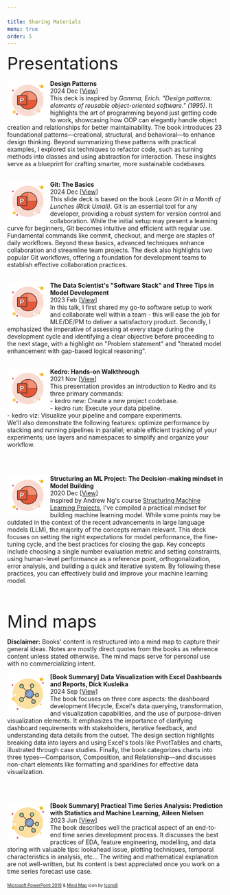```yaml
---

title: Sharing Materials
menu: true
order: 5
---
```


<span style="font-size:40px;"> Presentations </span>
<p>
<span style="font-size:25px; float: left; width: 100px; height: 100px"> 
    <img src="/assets/icons/icons8-microsoft-powerpoint-2019-96.png">
</span>
<strong>    Design Patterns </strong>
<br>    2024 Dec [<a href="https://drive.google.com/file/d/1-iXFAGBd_QInkEgE9glH1gCiEF4UjPGv/view?usp=sharing">View</a>]<br>
This deck is inspired by <i>Gamma, Erich. "Design patterns: elements of reusable object-oriented software." (1995)</i>.
It highlights the art of programming beyond just getting code to work, showcasing how OOP can elegantly handle object creation and relationships for better maintainability. The book introduces 23 foundational patterns—creational, structural, and behavioral—to enhance design thinking. Beyond summarizing these patterns with practical examples, I explored six techniques to refactor code, such as turning methods into classes and using abstraction for interaction. These insights serve as a blueprint for crafting smarter, more sustainable codebases.
<br><br>

<p>
<span style="font-size:25px; float: left; width: 100px; height: 100px"> 
    <img src="/assets/icons/icons8-microsoft-powerpoint-2019-96.png">
</span>
<strong>    Git: The Basics</strong>
<br>    2024 Dec [<a href="https://drive.google.com/file/d/1Dv6ijyUg_U-kcukykun68U9AqD34Ty6L/view?usp=sharing">View</a>]<br>
This slide deck is based on the book <i>Learn Git in a Month of Lunches (Rick Umali)</i>. Git is an essential tool for any developer, providing a robust system for version control and collaboration. While the initial setup may present a learning curve for beginners, Git becomes intuitive and efficient with regular use. Fundamental commands like commit, checkout, and merge are staples of daily workflows. Beyond these basics, advanced techniques enhance collaboration and streamline team projects. The deck also highlights two popular Git workflows, offering a foundation for development teams to establish effective collaboration practices.
<br><br>

<p>
<span style="font-size:25px; float: left; width: 100px; height: 100px"> 
    <img src="/assets/icons/icons8-microsoft-powerpoint-2019-96.png">
</span>
<strong>    The Data Scientist's "Software Stack" and Three Tips in Model Development</strong>
<br>    2023 Feb [<a href="https://drive.google.com/file/d/1t5X78Gh5Pg4Vi3BY9PU8jil0AphT-3d2/view?usp=sharing">View</a>]<br>
In this talk, I first shared my go-to software setup to work and collaborate well within a team - this will ease the job for MLE/DE/PM to deliver a satisfactory product. Secondly, I emphasized the imperative of assessing at every stage during the development cycle and identifying a clear objective before proceeding to the next stage, with a highlight on "Problem statement" and "Iterated model enhancement with gap-based logical reasoning".
<br><br>


<p>
<span style="font-size:25px; float: left; width: 100px; height: 100px"> 
    <img src="/assets/icons/icons8-microsoft-powerpoint-2019-96.png">
</span>
<strong>    Kedro: Hands-on Walkthrough</strong>
<br>    2021 Nov [<a href="https://drive.google.com/file/d/1RvdaZqZ8dWurALclKAAivbRql__mme5g/view?usp=sharing">View</a>]<br>
This presentation provides an introduction to Kedro and its three primary commands:
<br>
- kedro new: Create a new project codebase.<br>
- kedro run: Execute your data pipeline.<br>
- kedro viz: Visualize your pipeline and compare experiments.
<br>
We'll also demonstrate the following features: optimize performance by stacking and running pipelines in parallel; enable efficient tracking of your experiments; use layers and namespaces to simplify and organize your workflow.

<br><br>

<p>
<span style="font-size:25px; float: left; width: 100px; height: 100px"> 
    <img src="/assets/icons/icons8-microsoft-powerpoint-2019-96.png">
</span>
<strong>    Structuring an ML Project: The Decision-making mindset in Model Building</strong>
<br>    2020 Dec [<a href="https://drive.google.com/file/d/1RJKGksWm3aXJwyQJsWDfE5zr14gBGpwG/view?usp=sharing">View</a>]<br>
Inspired by Andrew Ng's course <a href="https://www.coursera.org/learn/machine-learning-projects?specialization=deep-learning">Structuring Machine Learning Projects</a>, I've compiled a practical mindset for building machine learning model.
While some points may be outdated in the context of the recent advancements in large language models (LLM), the majority of the concepts remain relevant. 
This deck focuses on setting the right expectations for model performance, the fine-tuning cycle, and the best practices for closing the gap. 
Key concepts include choosing a single number evaluation metric and setting constraints, using human-level performance as a reference point, orthogonalization, error analysis, and building a quick and iterative system.
By following these practices, you can effectively build and improve your machine learning model.
<br><br>


</p>
<p style="clear:both;"><br></p>

<span style="font-size:40px;"> Mind maps </span>
<p><strong> Disclaimer:</strong> Books' content is restructured into a mind map to capture their general ideas. Notes are mostly direct quotes from the books as reference content unless stated otherwise. The mind maps serve for personal use with no commercializing intent.
</p>
<p>
<span style="font-size:25px; float: left; width: 100px; height: 100px"> 
    <img src="/assets/icons/icons8-mind-map-96.png">
</span>
<strong>    [Book Summary] Data Visualization with Excel Dashboards and Reports, Dick Kusleika </strong>
<br>    2024 Sep [<a href="https://miro.com/app/live-embed/uXjVKouf0z4=/?moveToViewport=-1611,-618,2808,1481&embedId=323602865658">View</a>]<br>
The book focuses on three core aspects: the dashboard development lifecycle, Excel's data querying, transformation, and visualization capabilities, and the use of purpose-driven visualization elements. It emphasizes the importance of clarifying dashboard requirements with stakeholders, iterative feedback, and understanding data details from the outset. The design section highlights breaking data into layers and using Excel's tools like PivotTables and charts, illustrated through case studies. Finally, the book categorizes charts into three types—Comparison, Composition, and Relationship—and discusses non-chart elements like formatting and sparklines for effective data visualization.  
</p>

<br><br>

<p>
<span style="font-size:25px; float: left; width: 100px; height: 100px"> 
    <img src="/assets/icons/icons8-mind-map-96.png">
</span>
<strong>    [Book Summary] Practical Time Series Analysis: Prediction with Statistics and Machine Learning, Aileen Nielsen </strong>
<br>    2023 Jun [<a href="https://miro.com/app/live-embed/uXjVPth3VJk=/?moveToViewport=-1497,-930,3523,1834&embedId=64272312016">View</a>]<br>
The book describes well the practical aspect of an end-to-end time series development process. It discusses the best practices of EDA, feature engineering, modelling, and data storing with valuable tips: lookahead issue, plotting techniques, temporal characteristics in analysis, etc... The writing and mathematical explanation are not well-written, but its content is best appreciated once you work on a time series forecast use case.  
</p>





<font size="1">
<a target="_blank" href="https://icons8.com/icon/36eqlXr87Aqe/microsoft-powerpoint-2019">Microsoft PowerPoint 2019</a> & <a target="_blank" href="https://icons8.com/icon/114249/mind-map">Mind Map</a> icon by <a target="_blank" href="https://icons8.com">Icons8</a>
</font>
